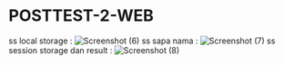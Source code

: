 # POSTTEST-2-WEB
ss local storage :
![Screenshot (6)](https://user-images.githubusercontent.com/120233305/227743931-545eb3ca-41c4-49ac-994e-1d007dc8c009.png)
ss sapa nama :
![Screenshot (7)](https://user-images.githubusercontent.com/120233305/227743935-bfb0867b-4be3-43c7-bc28-686f2b343518.png)
ss session storage dan result :
![Screenshot (8)](https://user-images.githubusercontent.com/120233305/227743939-cbddafe8-8da2-4f5b-86bb-69aeda764c2f.png)

